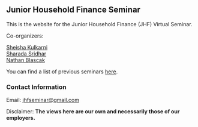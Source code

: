 ## Junior Household Finance Seminar

This is the website for the Junior Household Finance (JHF) Virtual Seminar. 

Co-organizers:

[Sheisha Kulkarni](https://www.sheishakulkarni.com/)  
[Sharada Sridhar](https://www.sharadasridhar.com/)  
[Nathan Blascak](https://nathanblascak.github.io/)  

You can find a list of previous seminars <a href="/previous_seminars.html">here</a>.

### Contact Information
Email: jhfseminar@gmail.com

Disclaimer: **The views here are our own and necessarily those of our employers.**
